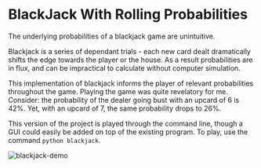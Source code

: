 # BlackJack With Rolling Probabilities
The underlying probabilities of a blackjack game are unintuitive. 

Blackjack is a series of dependant trials - each new card dealt dramatically shifts the edge towards the player or the house. As a result probabilities are in flux, and can be impractical to calculate without computer simulation.

This implementation of blackjack informs the player of relevant probabilities throughout the game. Playing the game was quite revelatory for me. Consider: the probability of the dealer going bust with an upcard of 6 is 42%. Yet, with an upcard of 7, the same probability drops to 26%.

This version of the project is played through the command line, though a GUI could easily be added on top of the existing program. To play, use the command ```python blackjack```.

![blackjack-demo](https://user-images.githubusercontent.com/50002504/151095848-ad83d455-6e1f-4e7e-acba-3a7dd288a4e9.jpg)
